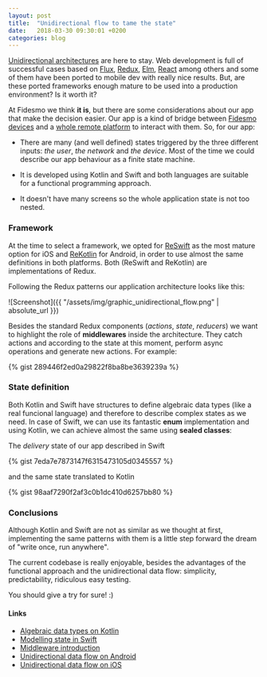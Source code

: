 ```yaml
---
layout: post
title:  "Unidirectional flow to tame the state"
date:   2018-03-30 09:30:01 +0200
categories: blog
---
```


[Unidirectional architectures](https://staltz.com/unidirectional-user-interface-architectures.html) are here to stay. Web development is full of successful cases based on [Flux](https://facebook.github.io/flux/), [Redux](https://redux.js.org/), [Elm](http://elm-lang.org/), [React](https://reactjs.org/) among others and some of them have been ported to mobile dev with really nice results. But, are these ported frameworks enough mature to be used into a production environment? Is it worth it?

At Fidesmo we think **it is**, but there are some considerations about our app that make the decision easier. Our app is a kind of bridge between [Fidesmo devices](https://developer.fidesmo.com/javacard) and a [whole remote platform](https://developer.fidesmo.com/architecture) to interact with them. So, for our app:

- There are many (and well defined) states triggered by the three different inputs: *the user*, *the network* and *the device*. Most of the time we could describe our app behaviour as a finite state machine.

- It is developed using Kotlin and Swift and both languages are suitable for a functional programming approach.

- It doesn't have many screens so the whole application state is not too nested.

### Framework

At the time to select a framework, we opted for [ReSwift](https://github.com/ReSwift/ReSwift) as the most mature option for iOS and [ReKotlin](https://github.com/ReKotlin/ReKotlin) for Android, in order to use almost the same definitions in both platforms. Both (ReSwift and ReKotlin) are implementations of Redux.

Following the Redux patterns our application architecture looks like this:

![Screenshot]({{ "/assets/img/graphic_unidirectional_flow.png" | absolute_url }})

Besides the standard Redux components (_actions_, _state_, _reducers_) we want to highlight the role of **middlewares** inside the architecture. They catch actions and according to the state at this moment, perform async operations and generate new actions. For example:

{% gist 289446f2ed0a29822f8ba8be3639239a %}

### State definition

Both Kotlin and Swift have structures to define algebraic data types (like a real funcional language) and therefore to describe complex states as we need. In case of Swift, we can use its fantastic **enum** implementation and using Kotlin, we can achieve almost the same using **sealed classes**:

The _delivery_ state of our app described in Swift

{% gist 7eda7e7873147f6315473105d0345557 %}

and the same state translated to Kotlin

{% gist 98aaf7290f2af3c0b1dc410d6257bb80 %}

### Conclusions

Although Kotlin and Swift are not as similar as we thought at first, implementing the same patterns with them is a little step forward the dream of "write once, run anywhere".

The current codebase is really enjoyable, besides the advantages of the functional approach and the unidirectional data flow: simplicity, predictability, ridiculous easy testing.

You should give a try for sure! :)

#### Links

- [Algebraic data types on Kotlin](https://medium.com/car2godevs/kotlin-adt-74472319962a)
- [Modelling state in Swift](https://www.swiftbysundell.com/posts/modelling-state-in-swift)
- [Middleware introduction](https://medium.com/@jacobp100/you-arent-using-redux-middleware-enough-94ffe991e6)
- [Unidirectional data flow on Android](https://proandroiddev.com/unidirectional-data-flow-on-android-the-blog-post-part-1-cadcf88c72f5)
- [Unidirectional data flow on iOS](https://academy.realm.io/posts/benji-encz-unidirectional-data-flow-swift/)
